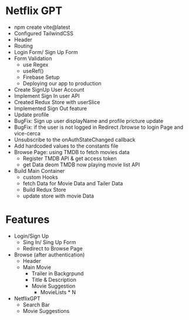 # Netflix GPT

- npm create vite@latest
- Configured TailwindCSS
- Header
- Routing
- Login Form/ Sign Up Form
- Form Validation
  - use Regex
  - useRef()
  - Firebase Setup
  - Deploying our app to production
- Create SignUp User Account
- Implement Sign In user API
- Created Redux Store with userSlice
- Implemented Sign Out feature
- Update profile
- BugFix: Sign up user displayName and profile pricture update
- BugFix: if the user is not logged in Redirect /browse to login Page and vice-cerca
- Unsubscribe to the onAuthStateChanged callback
- Add hardcoded values to the constants file
- Browse Page: using TMDB to fetch movies data
  - Register TMDB API & get access token
  - get Data deom TMDB now playing movie list API
- Build Main Container
  - custom Hooks
  - fetch Data for Movie Data and Tailer Data
  - Build Redux Store
  - update store with movie Data

# Features

- Login/Sign Up
  - Sing In/ Sing Up Form
  - Redirect to Browse Page
- Browse (after authentication)
  - Header
  - Main Movie
    - Trailer in Backgrpund
    - Title & Description
    - Movie Suggestion
      - MovieLists \* N
- NetflixGPT
  - Search Bar
  - Movie Suggestions
